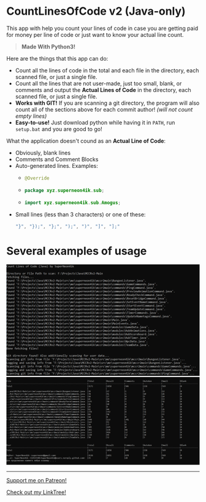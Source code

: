 # **CountLinesOfCode v2** (Java-only) 
This app with help you count your lines of code in case you are getting paid for money per line of code or just want to know your actual line count.

> **Made With Python3!**

Here are the things that this app can do:
- Count all the lines of code in the total and each file in the directory, each scanned file, or just a single file.
- Count all the lines that are not user-made, just too small, blank, or comments and output the **Actual Lines of Code** in the directory, each scanned file, or just a single file.
- **Works with GIT!** If you are scanning a git directory, the program will also count all of the sections above for each commit author! *(will not count empty lines)*
- **Easy-to-use!** Just download python while having it in `PATH`, run `setup.bat` and you are good to go!

What the application doesn't cound as an **Actual Line of Code**:
- Obviously, blank lines
- Comments and Comment Blocks
- Auto-generated lines. Examples:
  - ```java
    @Override
    ```
  - ```java
    package xyz.superneon4ik.sub;
    ```
  - ```java
    import xyz.superneon4ik.sub.Amogus;
    ```
- Small lines (less than 3 characters) or one of these:
  ```java
  "}", "});", "};", ");", ")", "]", "];"
  ```

# Several examples of usage
![Example 1](/readme/ex1.png)
![Example 2](/readme/ex2.png)

---
[Support me on Patreon!](https://patreon.com/SuperNeon4ik)

[Check out my LinkTree!](http://superneon4ik.xyz)
